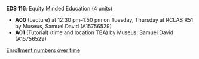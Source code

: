 **EDS 116**: Equity Minded Education (4 units)

- **A00** (Lecture) at 12:30 pm–1:50 pm on Tuesday, Thursday at RCLAS R51 by Museus, Samuel David (A15756529)
- **A01** (Tutorial) (time and location TBA) by Museus, Samuel David (A15756529)

[Enrollment numbers over time](./EDS116.tsv)
